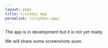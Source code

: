 ```yaml
---
layout: page
title: City4dys App
permalink: /city4dys-app/
---
```


The app is in development but it is not yet ready.

We will share some screenshots soon.

